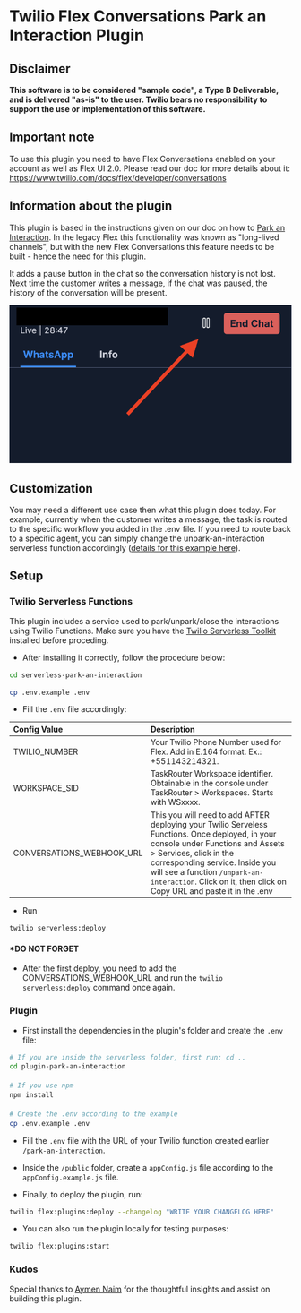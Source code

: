 # Twilio Flex Conversations Park an Interaction Plugin

## Disclaimer

**This software is to be considered "sample code", a Type B Deliverable, and is delivered "as-is" to the user. Twilio bears no responsibility to support the use or implementation of this software.**

## Important note

To use this plugin you need to have Flex Conversations enabled on your account as well as Flex UI 2.0. Please read our doc for more details about it: https://www.twilio.com/docs/flex/developer/conversations

## Information about the plugin

This plugin is based in the instructions given on our doc on how to [Park an Interaction](https://www.twilio.com/docs/flex/developer/conversations/park-an-interaction). In the legacy Flex this functionality was known as "long-lived channels", but with the new Flex Conversations this feature needs to be built - hence the need for this plugin.

It adds a pause button in the chat so the conversation history is not lost. Next time the customer writes a message, if the chat was paused, the history of the conversation will be present.

![pause screen](pause-screen.png)

## Customization

You may need a different use case then what this plugin does today. For example, currently when the customer writes a message, the task is routed to the specific workflow you added in the .env file. If you need to route back to a specific agent, you can simply change the unpark-an-interaction serverless function accordingly ([details for this example here](https://www.twilio.com/docs/flex/developer/conversations/park-an-interaction#add-a-specific-agent-back-to-the-interaction)).

## Setup

### Twilio Serverless Functions

This plugin includes a service used to park/unpark/close the interactions using Twilio Functions. Make sure you have the [Twilio Serverless Toolkit](https://www.twilio.com/docs/labs/serverless-toolkit/getting-started) installed before proceding.

- After installing it correctly, follow the procedure below:

```bash
cd serverless-park-an-interaction
```

```bash
cp .env.example .env
```

- Fill the `.env` file accordingly:

| Config&nbsp;Value         | Description                                                                                                                                                                                                                                                                                                |
| :------------------------ | :--------------------------------------------------------------------------------------------------------------------------------------------------------------------------------------------------------------------------------------------------------------------------------------------------------- |
| TWILIO_NUMBER             | Your Twilio Phone Number used for Flex. Add in E.164 format. Ex.: +551143214321.                                                                                                                                                                                                                           |
| WORKSPACE_SID             | TaskRouter Workspace identifier. Obtainable in the console under TaskRouter > Workspaces. Starts with WSxxxx.                                                                                                                                                                                              |
| CONVERSATIONS_WEBHOOK_URL | This you will need to add AFTER deploying your Twilio Serveless Functions. Once deployed, in your console under Functions and Assets > Services, click in the corresponding service. Inside you will see a function `/unpark-an-interaction`. Click on it, then click on Copy URL and paste it in the .env |

- Run

```bash
twilio serverless:deploy
```

#### \*DO NOT FORGET

- After the first deploy, you need to add the CONVERSATIONS_WEBHOOK_URL and run the `twilio serverless:deploy` command once again.

### Plugin

- First install the dependencies in the plugin's folder and create the `.env` file:

```bash
# If you are inside the serverless folder, first run: cd ..
cd plugin-park-an-interaction

# If you use npm
npm install

# Create the .env according to the example
cp .env.example .env
```

- Fill the `.env` file with the URL of your Twilio function created earlier `/park-an-interaction`.

- Inside the `/public` folder, create a `appConfig.js` file according to the `appConfig.example.js` file.

- Finally, to deploy the plugin, run:

```bash
twilio flex:plugins:deploy --changelog "WRITE YOUR CHANGELOG HERE"
```

- You can also run the plugin locally for testing purposes:

```bash
twilio flex:plugins:start
```

### Kudos

Special thanks to [Aymen Naim](https://github.com/aymenn) for the thoughtful insights and assist on building this plugin.
